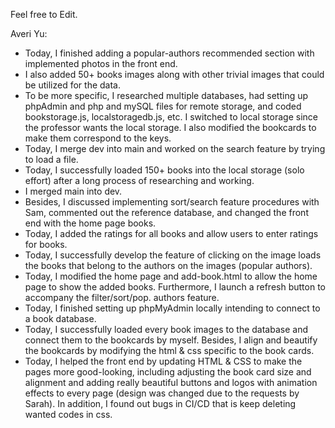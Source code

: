 Feel free to Edit.  
  

Averi Yu: 
 - Today, I finished adding a popular-authors recommended section with implemented photos in the front end.
 - I also added 50+ books images along with other trivial images that could be utilized for the data. 
 - To be more specific, I researched multiple databases, had setting up phpAdmin and php and mySQL files for remote storage, and coded bookstorage.js, localstoragedb.js, etc. I switched to local storage since the professor wants the local storage. I also modified the bookcards to make them correspond to the keys.
 - Today, I merge dev into main and worked on the search feature by trying to load a file.
 - Today, I successfully loaded 150+ books into the local storage (solo effort) after a long process of researching and working.
 - I merged main into dev. 
 - Besides, I discussed implementing sort/search feature procedures with Sam, commented out the reference database, and changed the front end with the home page books.
 - Today, I added the ratings for all books and allow users to enter ratings for books.
 - Today, I successfully develop the feature of clicking on the image loads the books that belong to the authors on the images (popular authors).
 - Today, I modified the home page and add-book.html to allow the home page to show the added books. Furthermore, I launch a refresh button to accompany the filter/sort/pop. authors feature. 
 - Today, I finished setting up phpMyAdmin locally intending to connect to a book database.
 - Today, I successfully loaded every book images to the database and connect them to the bookcards by myself. Besides, I align and beautify the bookcards by modifying the html & css specific to the book cards. 
 - Today, I helped the front end by updating HTML & CSS to make the pages more good-looking, including adjusting the book card size and alignment and adding really beautiful buttons and logos with animation effects to every page (design was changed due to the requests by Sarah). In addition, I found out bugs in CI/CD that is keep deleting wanted codes in css.  